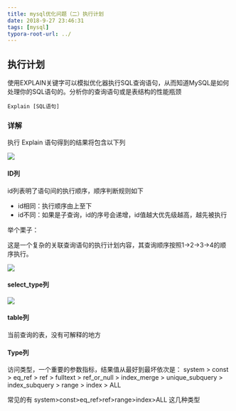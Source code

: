 ```yaml
---
title: mysql优化问题（二）执行计划
date: 2018-9-27 23:46:31
tags: [mysql]
typora-root-url: ../
---
```


## **执行计划** 

使用EXPLAIN关键字可以模拟优化器执行SQL查询语句，从而知道MySQL是如何处理你的SQL语句的。分析你的查询语句或是表结构的性能瓶颈

```mysql
Explain [SQL语句]
```

### 详解

执行 Explain 语句得到的结果将包含以下列

![](/images/1561914397839.png)

#### ID列

id列表明了语句间的执行顺序，顺序判断规则如下

- id相同：执行顺序由上至下
- id不同：如果是子查询，id的序号会递增，id值越大优先级越高，越先被执行

举个栗子：

这是一个复杂的关联查询语句的执行计划内容，其查询顺序按照1->2->3->4的顺序执行。

![](/images/1561915413315.png)

#### select_type列

![](/images/clip_image002.jpg)

#### table列
当前查询的表，没有可解释的地方

#### Type列

访问类型，一个重要的参数指标，结果值从最好到最坏依次是：
system > const > eq_ref > ref > fulltext > ref_or_null > index_merge > unique_subquery > index_subquery > range > index > ALL 

常见的有 system>const>eq_ref>ref>range>index>ALL 这几种类型